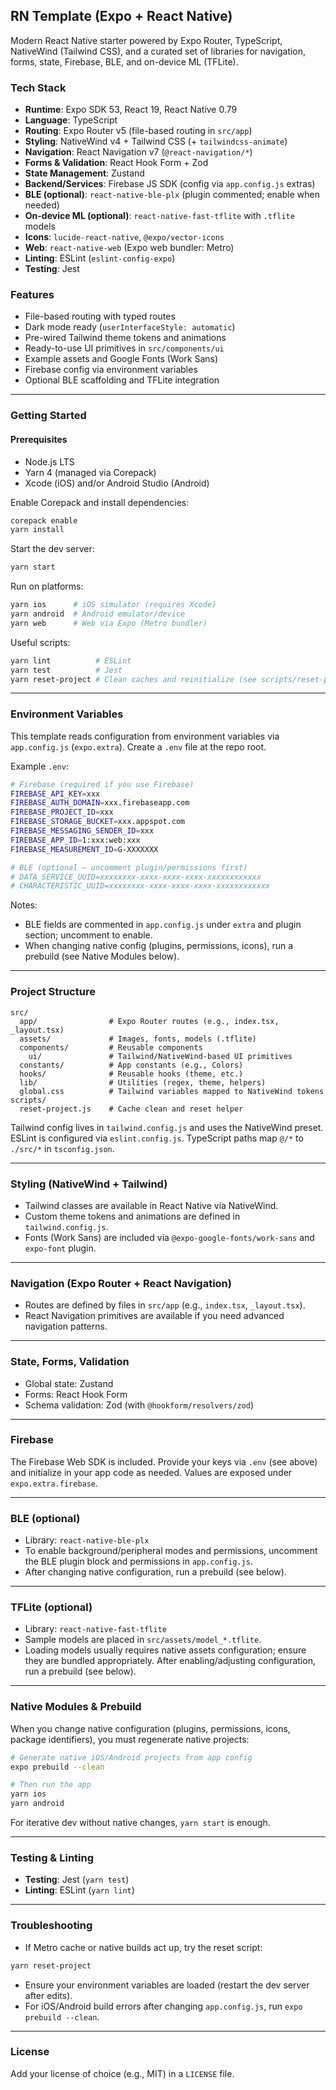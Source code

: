 ## RN Template (Expo + React Native)

Modern React Native starter powered by Expo Router, TypeScript, NativeWind (Tailwind CSS), and a curated set of libraries for navigation, forms, state, Firebase, BLE, and on-device ML (TFLite).

### Tech Stack
- **Runtime**: Expo SDK 53, React 19, React Native 0.79
- **Language**: TypeScript
- **Routing**: Expo Router v5 (file-based routing in `src/app`)
- **Styling**: NativeWind v4 + Tailwind CSS (+ `tailwindcss-animate`)
- **Navigation**: React Navigation v7 (`@react-navigation/*`)
- **Forms & Validation**: React Hook Form + Zod
- **State Management**: Zustand
- **Backend/Services**: Firebase JS SDK (config via `app.config.js` extras)
- **BLE (optional)**: `react-native-ble-plx` (plugin commented; enable when needed)
- **On-device ML (optional)**: `react-native-fast-tflite` with `.tflite` models
- **Icons**: `lucide-react-native`, `@expo/vector-icons`
- **Web**: `react-native-web` (Expo web bundler: Metro)
- **Linting**: ESLint (`eslint-config-expo`)
- **Testing**: Jest

### Features
- File-based routing with typed routes
- Dark mode ready (`userInterfaceStyle: automatic`)
- Pre-wired Tailwind theme tokens and animations
- Ready-to-use UI primitives in `src/components/ui`
- Example assets and Google Fonts (Work Sans)
- Firebase config via environment variables
- Optional BLE scaffolding and TFLite integration

---

### Getting Started

#### Prerequisites
- Node.js LTS
- Yarn 4 (managed via Corepack)
- Xcode (iOS) and/or Android Studio (Android)

Enable Corepack and install dependencies:

```bash
corepack enable
yarn install
```

Start the dev server:

```bash
yarn start
```

Run on platforms:

```bash
yarn ios      # iOS simulator (requires Xcode)
yarn android  # Android emulator/device
yarn web      # Web via Expo (Metro bundler)
```

Useful scripts:

```bash
yarn lint          # ESLint
yarn test          # Jest
yarn reset-project # Clean caches and reinitialize (see scripts/reset-project.js)
```

---

### Environment Variables
This template reads configuration from environment variables via `app.config.js` (`expo.extra`). Create a `.env` file at the repo root.

Example `.env`:

```bash
# Firebase (required if you use Firebase)
FIREBASE_API_KEY=xxx
FIREBASE_AUTH_DOMAIN=xxx.firebaseapp.com
FIREBASE_PROJECT_ID=xxx
FIREBASE_STORAGE_BUCKET=xxx.appspot.com
FIREBASE_MESSAGING_SENDER_ID=xxx
FIREBASE_APP_ID=1:xxx:web:xxx
FIREBASE_MEASUREMENT_ID=G-XXXXXXX

# BLE (optional – uncomment plugin/permissions first)
# DATA_SERVICE_UUID=xxxxxxxx-xxxx-xxxx-xxxx-xxxxxxxxxxxx
# CHARACTERISTIC_UUID=xxxxxxxx-xxxx-xxxx-xxxx-xxxxxxxxxxxx
```

Notes:
- BLE fields are commented in `app.config.js` under `extra` and plugin section; uncomment to enable.
- When changing native config (plugins, permissions, icons), run a prebuild (see Native Modules below).

---

### Project Structure

```
src/
  app/                # Expo Router routes (e.g., index.tsx, _layout.tsx)
  assets/             # Images, fonts, models (.tflite)
  components/         # Reusable components
    ui/               # Tailwind/NativeWind-based UI primitives
  constants/          # App constants (e.g., Colors)
  hooks/              # Reusable hooks (theme, etc.)
  lib/                # Utilities (regex, theme, helpers)
  global.css          # Tailwind variables mapped to NativeWind tokens
scripts/
  reset-project.js    # Cache clean and reset helper
```

Tailwind config lives in `tailwind.config.js` and uses the NativeWind preset. ESLint is configured via `eslint.config.js`. TypeScript paths map `@/*` to `./src/*` in `tsconfig.json`.

---

### Styling (NativeWind + Tailwind)
- Tailwind classes are available in React Native via NativeWind.
- Custom theme tokens and animations are defined in `tailwind.config.js`.
- Fonts (Work Sans) are included via `@expo-google-fonts/work-sans` and `expo-font` plugin.

---

### Navigation (Expo Router + React Navigation)
- Routes are defined by files in `src/app` (e.g., `index.tsx`, `_layout.tsx`).
- React Navigation primitives are available if you need advanced navigation patterns.

---

### State, Forms, Validation
- Global state: Zustand
- Forms: React Hook Form
- Schema validation: Zod (with `@hookform/resolvers/zod`)

---

### Firebase
The Firebase Web SDK is included. Provide your keys via `.env` (see above) and initialize in your app code as needed. Values are exposed under `expo.extra.firebase`.

---

### BLE (optional)
- Library: `react-native-ble-plx`
- To enable background/peripheral modes and permissions, uncomment the BLE plugin block and permissions in `app.config.js`.
- After changing native configuration, run a prebuild (see below).

---

### TFLite (optional)
- Library: `react-native-fast-tflite`
- Sample models are placed in `src/assets/model_*.tflite`.
- Loading models usually requires native assets configuration; ensure they are bundled appropriately. After enabling/adjusting configuration, run a prebuild (see below).

---

### Native Modules & Prebuild
When you change native configuration (plugins, permissions, icons, package identifiers), you must regenerate native projects:

```bash
# Generate native iOS/Android projects from app config
expo prebuild --clean

# Then run the app
yarn ios
yarn android
```

For iterative dev without native changes, `yarn start` is enough.

---

### Testing & Linting
- **Testing**: Jest (`yarn test`)
- **Linting**: ESLint (`yarn lint`)

---

### Troubleshooting
- If Metro cache or native builds act up, try the reset script:

```bash
yarn reset-project
```

- Ensure your environment variables are loaded (restart the dev server after edits).
- For iOS/Android build errors after changing `app.config.js`, run `expo prebuild --clean`.

---

### License
Add your license of choice (e.g., MIT) in a `LICENSE` file.
